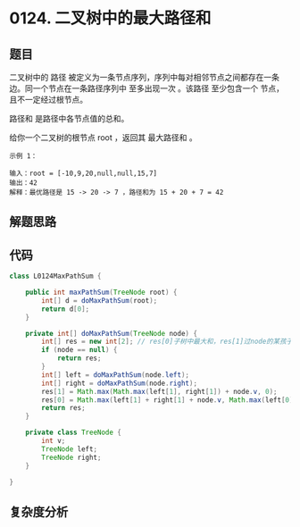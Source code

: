 # 0124. 二叉树中的最大路径和

## 题目
二叉树中的 路径 被定义为一条节点序列，序列中每对相邻节点之间都存在一条边。同一个节点在一条路径序列中 至多出现一次 。该路径 至少包含一个 节点，且不一定经过根节点。

路径和 是路径中各节点值的总和。

给你一个二叉树的根节点 root ，返回其 最大路径和 。


```
示例 1：

输入：root = [-10,9,20,null,null,15,7]
输出：42
解释：最优路径是 15 -> 20 -> 7 ，路径和为 15 + 20 + 7 = 42
```

## 解题思路


## 代码
```java
class L0124MaxPathSum {

    public int maxPathSum(TreeNode root) {
        int[] d = doMaxPathSum(root);
        return d[0];
    }

    private int[] doMaxPathSum(TreeNode node) {
        int[] res = new int[2]; // res[0]子树中最大和，res[1]过node的某孩子最大和
        if (node == null) {
            return res;
        }
        int[] left = doMaxPathSum(node.left);
        int[] right = doMaxPathSum(node.right);
        res[1] = Math.max(Math.max(left[1], right[1]) + node.v, 0);
        res[0] = Math.max(left[1] + right[1] + node.v, Math.max(left[0], right[0]));
        return res;
    }

    private class TreeNode {
        int v;
        TreeNode left;
        TreeNode right;
    }

}
```

## 复杂度分析

